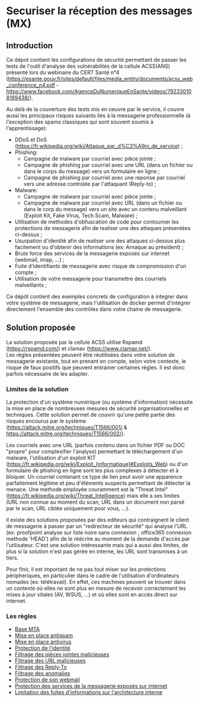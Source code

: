 # Securiser la réception des messages (MX)
## Introduction
Ce dépot contient les configurations de sécurité permettant de passer les tests de l'outil d'analyse des vulnérabilités de la cellule ACSS(ANS) présenté lors du webinaire du CERT Santé n°4 (https://esante.gouv.fr/sites/default/files/media_entity/documents/acss_web_conference_n4.pdf - https://www.facebook.com/AgenceDuNumeriqueEnSante/videos/792330108189438/).  

Au delà de la couverture des tests mis en oeuvre par le service, il couvre aussi les principaux risques suivants liés à la messagerie professionnelle (à l'exception des spams classiques qui sont souvent soumis à l'apprentissage):
  - DDoS et DoS (https://fr.wikipedia.org/wiki/Attaque_par_d%C3%A9ni_de_service) ;
  - Phishing:
    - Campagne de malware par courriel avec pièce jointe ;
    - Campagne de phishing par courriel avec une URL (dans un fichier ou dans le corps du message) vers un formulaire en ligne ;
    - Campagne de phishing par courriel avec une reponse par courriel vers une adresse controlée par l'attaquant (Reply-to) ;
  - Malware:
    - Campagne de malware par courriel avec pièce jointe ;
    - Campagne de malware par courriel avec URL (dans un fichier ou dans le corp du message) vers un site avec un contenu malveillant (Exploit Kit, Fake Virus, Tech Scam, Malware) ;
  - Utilisation de methodes d'obfuscation de code pour contourner les protections de messagerie afin de realiser une des attaques présentées ci-dessus ;
  - Usurpation d'identité afin de realiser une des attaques ci-dessus plus facilement ou d'obtenir des informations (ex: Arnaque au président) ;
  - Brute force des services de la messagerie exposés sur internet (webmail, imap, ...) ;
  - Fuite d'identifiants de messagerie avec risque de compromission d'un compte ;
  - Utilisation de votre messagerie pour transmettre des courriels malveillants ;
  
Ce dépôt contient des exemples concrets de configuration à integrer dans votre système de messagerie, mais l'utilisation de docker permet d'intégrer directement l'ensemble des contrôles dans votre chaine de messagerie.

## Solution proposée
La solution proposée par la cellule ACSS utilise Rspamd (https://rspamd.com/) et clamav (https://www.clamav.net/).  
Les règles présentées peuvent être réutilisées dans votre solution de messagerie existante, tout en prenant en compte, selon votre contexte, le risque de faux positifs que peuvent entrainer certaines règles. Il est donc parfois nécessaire de les adapter.

### Limites de la solution
La protection d'un système numérique (ou système d'information) nécessite la mise en place de nombreuses mesures de sécurité organisationnelles et techniques. Cette solution permet de couvrir qu'une petite partie des risques encourus par le système (https://attack.mitre.org/techniques/T1566/001/ & https://attack.mitre.org/techniques/T1566/002/). 

Les courriels avec une URL (parfois contenu dans un fichier PDF ou DOC "propre" pour complexifier l'analyse) permettant le téléchargement d'un malware, l'utilisation d'un exploit KIT (https://fr.wikipedia.org/wiki/Exploit_(informatique)#Exploits_Web) ou d'un formulaire de phishing en ligne sont les plus complexes à détecter et à bloquer. Un courriel contenant ce type de lien peut avoir une apparence parfaitement légitime et peu d'éléments suspects permettant de détecter la menace. Une methode employée couramment est la "Threat Intel" (https://fr.wikipedia.org/wiki/Threat_Intelligence) mais elle a ses limites (URL non connue au moment du scan, URL dans un document non parsé par le scan, URL ciblée uniquement pour vous, ...).

Il existe des solutions proposées par des editeurs qui contraignent le client de messagerie à passer par un "redirecteur de sécurité" qui analyse l'URL (ex: proofpoint analyse sur liste noire sans connexion ; office365 connexion methode 'HEAD') afin de le réécrire au moment de la demande d'accès par l'utilisateur. C'est une solution intéressante mais qui a aussi des limites, de plus si la solution n'est pas gérée en interne, les URL sont transmises à un tiers.

Pour finir, il est important de ne pas tout miser sur les protections péripheriques, en particulier dans le cadre de l'utilisation d'ordinateurs nomades (ex: télétravail). En effet, ces machines peuvent se trouver dans un contexte où elles ne sont plus en mesure de recevoir correctement les mises à jour vitales (AV, WSUS, ...) et où elles sont en accès direct sur internet.

### Les règles
  - [Base MTA](rules/mta.md)
  - [Mise en place antispam](rules/antispam.md)
  - [Mise en place antivirus](rules/antivirus.md)
  - [Protection de l'identité](rules/ident.md)
  - [Filtrage des pièces jointes malicieuses](rules/attachment.md)
  - [Filtrage des URL malicieuses](rules/url.md)
  - [Filtrage des Reply-To](rules/reply.md)
  - [Filtrage des anomalies](rules/anomalies.md)
  - [Protection de son webmail](rules/webmail.md)
  - [Protection des services de la messagerie exposés sur internet](rules/internet.md)
  - [Limitation des fuites d'informations sur l'architecture interne](rules/header_leak.md)
